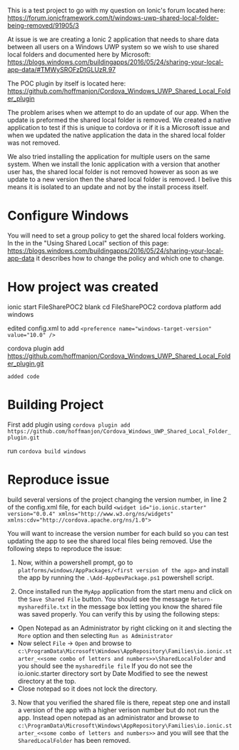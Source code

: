 This is a test project to go with my question on Ionic's forum located here:  https://forum.ionicframework.com/t/windows-uwp-shared-local-folder-being-removed/91905/3 

At issue is we are creating a Ionic 2 application that needs to share data between all users on a Windows UWP system so we wish to use shared local folders and documented here by Microsoft:  https://blogs.windows.com/buildingapps/2016/05/24/sharing-your-local-app-data/#TMWySROFzDtGLUzR.97

The POC plugin by itself is located here:  https://github.com/hoffmanjon/Cordova_Windows_UWP_Shared_Local_Folder_plugin

The problem arises when we attempt to do an update of our app.  When the update is preformed the shared local folder is removed.  We created a native application to test if this is unique to cordova or if it is a Microsoft issue and when we updated the native application the data in the shared local folder was not removed.

We also tried installing the application for multiple users on the same system.  When we install the Ionic application with a version that another user has, the shared local folder is not removed however as soon as we update to a new version then the shared local folder is removed.  I belive this means it is isolated to an update and not by the install process itself.

# Configure Windows
You will need to set a group policy to get the shared local folders working. In the in the "Using Shared Local" section of this page: https://blogs.windows.com/buildingapps/2016/05/24/sharing-your-local-app-data it describes how to change the policy and which one to change.

# How project was created
ionic start FileSharePOC2 blank
cd FileSharePOC2
cordova platform add windows

edited config.xml to add `<preference name="windows-target-version" value="10.0" />`

cordova plugin add https://github.com/hoffmanjon/Cordova_Windows_UWP_Shared_Local_Folder_plugin.git

`added code`

# Building Project
First add plugin using `cordova plugin add https://github.com/hoffmanjon/Cordova_Windows_UWP_Shared_Local_Folder_plugin.git`

run `cordova build windows`

# Reproduce issue
build several versions of the project changing the version number, in line 2 of the config.xml file, for each build `<widget id="io.ionic.starter" version="0.0.4" xmlns="http://www.w3.org/ns/widgets" xmlns:cdv="http://cordova.apache.org/ns/1.0">`

You will want to increase the version number for each build so you can test updating the app to see the shared local files being removed.  Use the following steps to reproduce the issue:

1.  Now, within a powershell prompt, go to `platforms/windows/AppPackages/<first version of the app>` and install the app by running the `.\Add-AppDevPackage.ps1` powershell script.
 
2.  Once installed run the `MyApp` application from the start menu and click on the `Save Shared File` button.  You should see the message `Return- mysharedfile.txt` in the message box letting you know the shared file was saved properly.  You can verify this by using the following steps:

*  Open Notepad as an Administrator by right clicking on it and slecting the `More` option and then selecting `Run as Administrator`
*  Now select `File` -> `Open` and browse to `c:\ProgramData\Microsoft\Windows\AppRepository\Families\io.ionic.starter_<<some combo of letters and numbers>>\SharedLocalFolder` and you should see the `mysharedfile file`  If you do not see the io.ionic.starter directory sort by Date Modified to see the newest directory at the top.
*  Close notepad so it does not lock the directory.

3.  Now that you verified the shared file is there, repeat step one and install a version of the app with a higher verison number but do not run the app.  Instead open notepad as an administrator and browse to `c:\ProgramData\Microsoft\Windows\AppRepository\Families\io.ionic.starter_<<some combo of letters and numbers>>` and you will see that the `SharedLocalFolder` has been removed.


